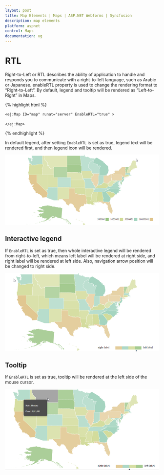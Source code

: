 ```yaml
---
layout: post
title: Map Elements | Maps | ASP.NET Webforms | Syncfusion
description: map elements
platform: aspnet
control: Maps
documentation: ug
---
```


# RTL

Right-to-Left or RTL describes the ability of application to handle and responds you to communicate with a right-to-left language, such as Arabic or Japanese. enableRTL property is used to change the rendering format to “Right-to-Left”. By default, legend and tooltip will be rendered as “Left-to-Right” in Maps.

{% highlight html %}



    <ej:Map ID="map" runat="server" EnableRTL="true" >    

    </ej:Map>



{% endhighlight %}


In default legend, after setting `EnableRTL` is set as true, legend text will be rendered first, and then legend icon will be rendered. 

![](Globalization-and-Localization_images/Globalization-and-Localization_images1.png)

## Interactive legend

If `EnableRTL` is set as true, then whole interactive legend will be rendered from right-to-left, which means left label will be rendered at right side, and right label will be rendered at left side. Also, navigation arrow position will be changed to right side.

![](Globalization-and-Localization_images/Globalization-and-Localization_images2.png)

## Tooltip

If `EnableRTL` is set as true, tooltip will be rendered at the left side of the mouse cursor. 

![](Globalization-and-Localization_images/Globalization-and-Localization_images3.png)
